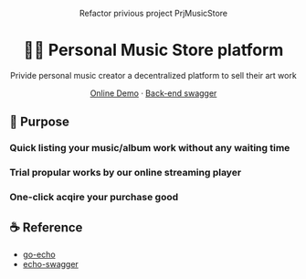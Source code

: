 <p align="center"> Refactor privious project PrjMusicStore </p>
<h1 align="center">
  🏄‍♂️ Personal Music Store platform
</h1>
<p align="center">Privide personal music creator a decentralized platform to sell their art work</p>

<p align="center">
    <a href="https://azxcvba99.net/" target="blank">Online Demo</a>
    ·
     <a href="https://api.azxcvba99.net/swagger/index.html" target="blank">Back-end swagger</a>
</p>

## 🚤 Purpose
### Quick listing your music/album work without any waiting time

### Trial propular works by our online streaming player

### One-click acqire your purchase good
## ☕ Reference
- [go-echo](https://github.com/labstack/echo/)
- [echo-swagger](https://github.com/swaggo/echo-swagger/)
